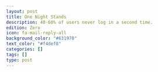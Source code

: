```yaml
---
layout: post
title: One Night Stands
description: 40-60% of users never log in a second time.
edition: Zero
icon: fa-mail-reply-all
background_color: "#631970"
text_color: "#f4def8"
categories: []
tags: []
type: post
---
```

